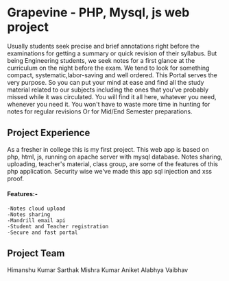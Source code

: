 # Grapevine - PHP, Mysql, js web project

Usually students seek precise and brief annotations right before the examinations for getting a summary or quick revision of their syllabus. But being Engineering students, we seek notes for a first glance at the curriculum on the night before the exam. We tend to look for something compact, systematic,labor-saving and well ordered. This Portal serves the very purpose. So you can put your mind at ease and find all the study material related to our subjects including the ones that you've probably missed while it was circulated. You will find it all here, whatever you need, whenever you need it. You won't have to waste more time in hunting for notes for regular revisions Or for Mid/End Semester preparations.

## Project Experience

As a fresher in college this is my first project. This web app is based on php, html, js, running on apache server with mysql database. Notes sharing, uploading, teacher's material, class group, are some of the features of this php application. Security wise we've made this app sql injection and xss proof. 

#### Features:-
	-Notes cloud upload
	-Notes sharing
	-Mandrill email api
	-Student and Teacher registration
	-Secure and fast portal
	
## Project Team

Himanshu Kumar
Sarthak Mishra
Kumar Aniket 
Alabhya Vaibhav
